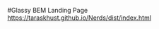#Glassy BEM
                                                  Landing Page
https://taraskhust.github.io/Nerds/dist/index.html

